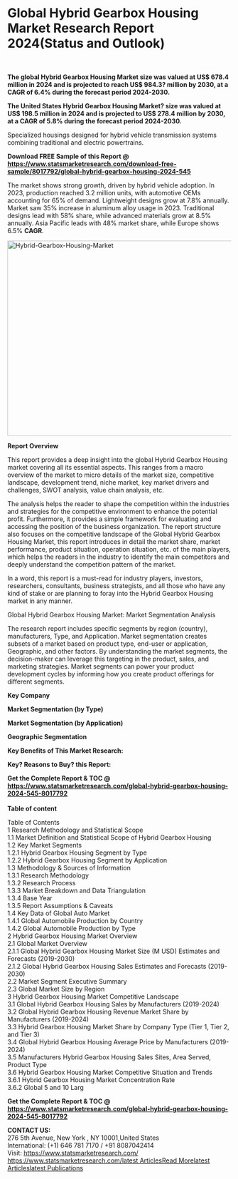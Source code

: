 <h1>Global Hybrid Gearbox Housing Market Research Report 2024(Status and Outlook)</h1><br/><p><strong>The global Hybrid Gearbox Housing Market size was valued at US$ 678.4 million in 2024 and is projected to reach US$ 984.3? million by 2030, at a <strong>CAGR</strong> of 6.4% during the forecast period 2024-2030.</strong></p><p><strong>The United States Hybrid Gearbox Housing Market? size was valued at US$ 198.5 million in 2024 and is projected to US$ 278.4 million by 2030, at a <strong>CAGR</strong> of 5.8% during the forecast period 2024-2030.</strong></p><p>Specialized housings designed for hybrid vehicle transmission systems combining traditional and electric powertrains.</p><p><strong>Download FREE Sample of this Report @ <a href="https://www.statsmarketresearch.com/download-free-sample/8017792/global-hybrid-gearbox-housing-2024-545">https://www.statsmarketresearch.com/download-free-sample/8017792/global-hybrid-gearbox-housing-2024-545</a></strong></p><p>The market shows strong growth, driven by hybrid vehicle adoption. In 2023, production reached 3.2 million units, with automotive OEMs accounting for 65% of demand. Lightweight designs grow at 7.8% annually. Market saw 35% increase in aluminum alloy usage in 2023. Traditional designs lead with 58% share, while advanced materials grow at 8.5% annually. Asia Pacific leads with 48% market share, while Europe shows 6.5% <strong>CAGR</strong>.</p><p><img alt="Hybrid-Gearbox-Housing-Market" src="https://www.grandresearchstore.com/assets/report-images/Hybrid_Gearbox_Housing_Market.png" style="width: 730px; height: 438px;"></p><p><strong>Report Overview</strong></p><p>This report provides a deep insight into the global Hybrid Gearbox Housing market covering all its essential aspects. This ranges from a macro overview of the market to micro details of the market size, competitive landscape, development trend, niche market, key market drivers and challenges, SWOT analysis, value chain analysis, etc.</p><p>The analysis helps the reader to shape the competition within the industries and strategies for the competitive environment to enhance the potential profit. Furthermore, it provides a simple framework for evaluating and accessing the position of the business organization. The report structure also focuses on the competitive landscape of the Global Hybrid Gearbox Housing Market, this report introduces in detail the market share, market performance, product situation, operation situation, etc. of the main players, which helps the readers in the industry to identify the main competitors and deeply understand the competition pattern of the market.</p><p>In a word, this report is a must-read for industry players, investors, researchers, consultants, business strategists, and all those who have any kind of stake or are planning to foray into the Hybrid Gearbox Housing market in any manner.</p><p>Global Hybrid Gearbox Housing Market: Market Segmentation Analysis</p><p>The research report includes specific segments by region (country), manufacturers, Type, and Application. Market segmentation creates subsets of a market based on product type, end-user or application, Geographic, and other factors. By understanding the market segments, the decision-maker can leverage this targeting in the product, sales, and marketing strategies. Market segments can power your product development cycles by informing how you create product offerings for different segments.</p><p><strong>Key Company</strong></p><p><strong>Market Segmentation (by Type)</strong></p><p><strong>Market Segmentation (<strong>by Application</strong>)</strong></p><p><strong>Geographic Segmentation</strong></p><p><strong>Key Benefits of This Market Research:</strong></p><p><strong>Key? <strong>Reasons to Buy</strong>? this Report:</strong></p><div><b>Get the Complete Report & TOC @ <a href="https://www.statsmarketresearch.com/global-hybrid-gearbox-housing-2024-545-8017792">https://www.statsmarketresearch.com/global-hybrid-gearbox-housing-2024-545-8017792</a></b></div><br><b>Table of content</b><p>Table of Contents<br /> 1 Research Methodology and Statistical Scope<br /> 1.1 Market Definition and Statistical Scope of Hybrid Gearbox Housing<br /> 1.2 Key Market Segments<br /> 1.2.1 Hybrid Gearbox Housing Segment by Type<br /> 1.2.2 Hybrid Gearbox Housing Segment by Application<br /> 1.3 Methodology & Sources of Information<br /> 1.3.1 Research Methodology<br /> 1.3.2 Research Process<br /> 1.3.3 Market Breakdown and Data Triangulation<br /> 1.3.4 Base Year<br /> 1.3.5 Report Assumptions & Caveats<br /> 1.4 Key Data of Global Auto Market<br /> 1.4.1 Global Automobile Production by Country<br /> 1.4.2 Global Automobile Production by Type<br /> 2 Hybrid Gearbox Housing Market Overview<br /> 2.1 Global Market Overview<br /> 2.1.1 Global Hybrid Gearbox Housing Market Size (M USD) Estimates and Forecasts (2019-2030)<br /> 2.1.2 Global Hybrid Gearbox Housing Sales Estimates and Forecasts (2019-2030)<br /> 2.2 Market Segment Executive Summary<br /> 2.3 Global Market Size by Region<br /> 3 Hybrid Gearbox Housing Market Competitive Landscape<br /> 3.1 Global Hybrid Gearbox Housing Sales by Manufacturers (2019-2024)<br /> 3.2 Global Hybrid Gearbox Housing Revenue Market Share by Manufacturers (2019-2024)<br /> 3.3 Hybrid Gearbox Housing Market Share by Company Type (Tier 1, Tier 2, and Tier 3)<br /> 3.4 Global Hybrid Gearbox Housing Average Price by Manufacturers (2019-2024)<br /> 3.5 Manufacturers Hybrid Gearbox Housing Sales Sites, Area Served, Product Type<br /> 3.6 Hybrid Gearbox Housing Market Competitive Situation and Trends<br /> 3.6.1 Hybrid Gearbox Housing Market Concentration Rate<br /> 3.6.2 Global 5 and 10 Larg<br><div><b>Get the Complete Report & TOC @ <a href="https://www.statsmarketresearch.com/global-hybrid-gearbox-housing-2024-545-8017792">https://www.statsmarketresearch.com/global-hybrid-gearbox-housing-2024-545-8017792</a></b></div></p> <b>CONTACT US:</b><br>276 5th Avenue, New York , NY 10001,United States<br>International: (+1) 646 781 7170 / +91 8087042414<br>Visit: <a href="https://www.statsmarketresearch.com/">https://www.statsmarketresearch.com/</a><br><a href="https://gyeongbokgung.com">https://www.statsmarketresearch.com/</a><a href="https://hallyeomaritime.com">latest Articles</a><a href="https://jingwansa.com">Read More</a><a href=https://nguoiviet.jp/">latest Articles</a><a href="https://www.intelmarketresearch.com/">latest Publications</a>